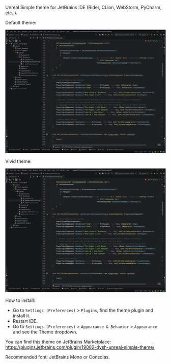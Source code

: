 Unreal Simple theme for JetBrains IDE (Rider, CLion, WebStorm, PyCharm, etc..).

Default theme:

![screenshot](./screenshots/screen.png)

Vivid theme:

![screenshot](./screenshots/screen_vivid.png)

How to install:

- Go to `Settings (Preferences)` > `Plugins`, find the theme plugin and install it.
- Restart IDE.
- Go to `Settings (Preferences)` > `Appearance & Behavior` > `Appearance` and see the Theme dropdown.

You can find this theme on JetBrains Marketplace:
https://plugins.jetbrains.com/plugin/19082-dysh-unreal-simple-theme/


Recommended font: JetBrains Mono or Consolas.
